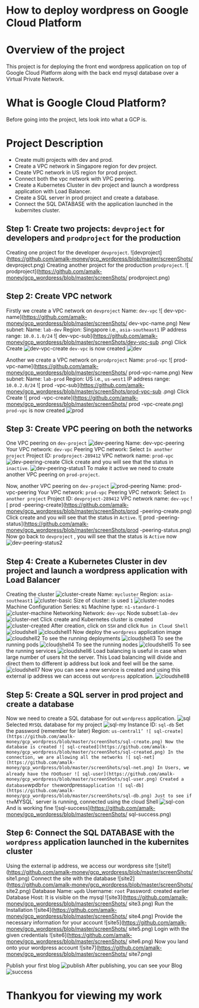 # How to deploy wordpress on Google Cloud Platform
# Overview of the project
This project is for deploying the front end wordpress application on top of Google Cloud Platform along with the back end mysql database over a Virtual Private Network.
# What is Google Cloud Platform?
Before going into the project, lets look into what a GCP is.
# Project Description
* Create multi projects with dev and prod.
* Create a VPC network in Singapore region for dev project.
* Create VPC network in US region for prod project.
* Connect both the vpc network with VPC peering.
* Create a Kubernetes Cluster in dev project and launch a wordpress application with Load Balancer.
* Create a SQL server in prod project and create a database.
* Connect the SQL DATABASE with the application launched in the kubernites cluster.

## Step 1: Create two projects: `devproject` for developers and `prodproject` for the production
Creating one project for the developer `devproject`.
![devproject](https://github.com/amalk-money/gcp_wordpress/blob/master/screenShots/ devproject.png)
Creating another project for the production `prodproject`.
![ prodproject](https://github.com/amalk-money/gcp_wordpress/blob/master/screenShots/ prodproject.png)

## Step 2: Create VPC network
Firstly we create a VPC network on `devproject`
Name: `dev-vpc`
![ dev-vpc-name](https://github.com/amalk-money/gcp_wordpress/blob/master/screenShots/ dev-vpc-name.png)
New subnet:
Name: `lab-dev`
Region: Singapore i.e., `asia-southeast1`
IP address range: `10.0.1.0/24`
![ dev-vpc-sub](https://github.com/amalk-money/gcp_wordpress/blob/master/screenShots/dev-vpc-sub
.png)
Click Create 
![ dev-vpc-create](https://github.com/amalk-money/gcp_wordpress/blob/master/screenShots/dev-vpc-create.png)
`dev-vpc` is now created
![ dev](https://github.com/amalk-money/gcp_wordpress/blob/master/screenShots/dev.png)


Another we create a VPC network on `prodproject`
Name: `prod-vpc`
![ prod-vpc-name](https://github.com/amalk-money/gcp_wordpress/blob/master/screenShots/ prod-vpc-name.png)
New subnet:
Name: `lab-prod`
Region: US i.e., `us-west1`
IP address range: `10.0.2.0/24`
![ prod -vpc-sub](https://github.com/amalk-money/gcp_wordpress/blob/master/screenShots/prod-vpc-sub
.png)
Click Create 
![ prod -vpc-create](https://github.com/amalk-money/gcp_wordpress/blob/master/screenShots/ prod -vpc-create.png)
`prod-vpc` is now created
![ prod](https://github.com/amalk-money/gcp_wordpress/blob/master/screenShots/prod.png)

## Step 3: Create VPC peering on both the networks
One VPC peering on `dev-project`
![ dev-peering](https://github.com/amalk-money/gcp_wordpress/blob/master/screenShots/dev-peering.png)
Name: 	dev-vpc-peering
Your VPC network: `dev-vpc`
Peering VPC network: Select `In another project`
Project ID: `prodproject-289412`
VPC network name: `prod-vpc`
![ dev-peering-create](https://github.com/amalk-money/gcp_wordpress/blob/master/screenShots/dev-peering-create.png)
Click create and you will see that the status in `inactive`.
![ dev-peering-status1](https://github.com/amalk-money/gcp_wordpress/blob/master/screenShots/dev-peering-status1.png)
To make it active we need to create another VPC peering on `prod-project`.

Now, another VPC peering on `dev-project`
![ prod-peering](https://github.com/amalk-money/gcp_wordpress/blob/master/screenShots/prod-peering.png)
Name: 	prod-vpc-peering
Your VPC network: `prod-vpc`
Peering VPC network: Select `In another project`
Project ID: `devproject-289412`
VPC network name: `dev-vpc`
![ prod -peering-create](https://github.com/amalk-money/gcp_wordpress/blob/master/screenShots/prod -peering-create.png)
Click create and you will see that the status in `Active`.
![ prod -peering-status](https://github.com/amalk-money/gcp_wordpress/blob/master/screenShots/prod -peering-status.png)
Now go back to `devproject` , you will see that the status is `Active` now
![ dev-peering-status2](https://github.com/amalk-money/gcp_wordpress/blob/master/screenShots/dev-peering-status2.png)

## Step 4: Create a Kubernetes Cluster in dev project and launch a wordpress application with Load Balancer
Creating the cluster
![ cluster-create](https://github.com/amalk-money/gcp_wordpress/blob/master/screenShots/cluster-create.png)
Name: `mycluster`
Region: `asia-southeast1`
![ cluster-basic](https://github.com/amalk-money/gcp_wordpress/blob/master/screenShots/cluster-basic.png)
Size of cluster: is used `1`
![ cluster-nodes](https://github.com/amalk-money/gcp_wordpress/blob/master/screenShots/cluster-nodes.png)
Machine Configuration
Series: `N1`
Machine type: `n1-standard-1`
![ cluster-machine](https://github.com/amalk-money/gcp_wordpress/blob/master/screenShots/cluster-machine.png)
Networking
Network: `dev-vpc`
Node subset:`lab-dev`
![ cluster-net](https://github.com/amalk-money/gcp_wordpress/blob/master/screenShots/cluster-net.png)
Click create and Kubernetes cluster is created
![ cluster-created](https://github.com/amalk-money/gcp_wordpress/blob/master/screenShots/cluster-created.png)
After creation, click on `SSH` and click `Run in Cloud Shell`
![ cloudshell](https://github.com/amalk-money/gcp_wordpress/blob/master/screenShots/cloudshell.png)
![ cloudshell1](https://github.com/amalk-money/gcp_wordpress/blob/master/screenShots/cloudshell1.png)
Now deploy the `wordpress` application image
![ cloudshell2](https://github.com/amalk-money/gcp_wordpress/blob/master/screenShots/cloudshell2.png)
To see the running deployments
![ cloudshell3](https://github.com/amalk-money/gcp_wordpress/blob/master/screenShots/cloudshell3.png)
To see the running pods
![ cloudshell4](https://github.com/amalk-money/gcp_wordpress/blob/master/screenShots/cloudshell4.png)
To see the running nodes
![ cloudshell5](https://github.com/amalk-money/gcp_wordpress/blob/master/screenShots/cloudshell5.png)
To see the running services
![ cloudshell6](https://github.com/amalk-money/gcp_wordpress/blob/master/screenShots/cloudshell6.png)
Load balancing is useful in case when large number of users hit the server.
This Load balancing will divide and direct them to different ip address but look and feel will be the same. 
![ cloudshell7](https://github.com/amalk-money/gcp_wordpress/blob/master/screenShots/cloudshell7.png)
Now you can see a new service is created and using this external ip address we can access out `wordpress` applcation.
![ cloudshell8](https://github.com/amalk-money/gcp_wordpress/blob/master/screenShots/cloudshell8.png)

## Step 5: Create a SQL server in prod project and create a database
Now we need to create a SQL database for out `wordpress` application.
![ sql](https://github.com/amalk-money/gcp_wordpress/blob/master/screenShots/sql.png)
Selected `MYSQL` database for my project
![ sql-my](https://github.com/amalk-money/gcp_wordpress/blob/master/screenShots/sql-my.png)
Instance ID: `sql-db`
Set the password (remember for later)
Region: `us-central1’
![ sql-create](https://github.com/amalk-money/gcp_wordpress/blob/master/screenShots/sql-create.png)
Now the database is created
![ sql-created](https://github.com/amalk-money/gcp_wordpress/blob/master/screenShots/sql-created.png)
In the connection, we are allowing all the networks
![ sql-net](https://github.com/amalk-money/gcp_wordpress/blob/master/screenShots/sql-net.png)
In Users, we already have the `root` user
![ sql-user](https://github.com/amalk-money/gcp_wordpress/blob/master/screenShots/sql-user.png)
Created a database `wpdb` for the `wordpress` application
![ sql-db](https://github.com/amalk-money/gcp_wordpress/blob/master/screenShots/sql-db.png)
Just to see if the `MYSQL` server is running, connected using the cloud Shell
![ sql-con](https://github.com/amalk-money/gcp_wordpress/blob/master/screenShots/sql-con.png)
And is working fine
![sql-success](https://github.com/amalk-money/gcp_wordpress/blob/master/screenShots/ sql-success.png)

## Step 6: Connect the SQL DATABASE with the `wordpress` application launched in the kubernites cluster
Using the external ip address, we access our wordpress site
![site1](https://github.com/amalk-money/gcp_wordpress/blob/master/screenShots/ site1.png)
Connect the site with the database
![site2](https://github.com/amalk-money/gcp_wordpress/blob/master/screenShots/ site2.png)
Database Name: `wpdb`
Username: `root`
Password: created earlier
Database Host: It is visible on the mysql
![site3](https://github.com/amalk-money/gcp_wordpress/blob/master/screenShots/ site3.png)
Run the Installation
![site4](https://github.com/amalk-money/gcp_wordpress/blob/master/screenShots/ site4.png)
Provide the necessary information for your account
![site5](https://github.com/amalk-money/gcp_wordpress/blob/master/screenShots/ site5.png)
Login with the given credentials
![site6](https://github.com/amalk-money/gcp_wordpress/blob/master/screenShots/ site6.png)
Now you land onto your wordpress account
![site7](https://github.com/amalk-money/gcp_wordpress/blob/master/screenShots/ site7.png)

Publish your first blog
![publish](https://github.com/amalk-money/gcp_wordpress/blob/master/screenShots/publish.png)
After publishing, you can see your Blog
![success](https://github.com/amalk-money/gcp_wordpress/blob/master/screenShots/success.png)

# Thankyou for viewing my work

